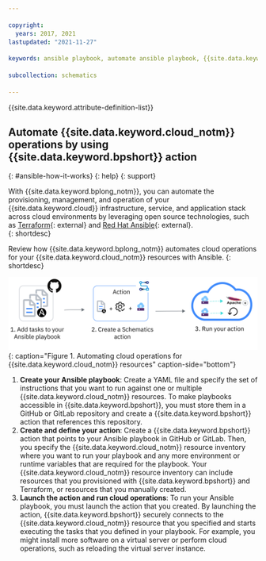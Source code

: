 ```yaml
---

copyright:
  years: 2017, 2021
lastupdated: "2021-11-27"

keywords: ansible playbook, automate ansible playbook, {{site.data.keyword.cloud_notm}}

subcollection: schematics

---
```


{{site.data.keyword.attribute-definition-list}}

## Automate {{site.data.keyword.cloud_notm}} operations by using {{site.data.keyword.bpshort}} action
{: #ansible-how-it-works}
{: help}
{: support}


With {{site.data.keyword.bplong_notm}}, you can automate the provisioning, management, and operation of your {{site.data.keyword.cloud}} infrastructure, service, and application stack across cloud environments by leveraging open source technologies, such as [Terraform](https://www.terraform.io/){: external} and [Red Hat Ansible](https://www.ansible.com/){: external}.  
{: shortdesc}

Review how {{site.data.keyword.bplong_notm}} automates cloud operations for your {{site.data.keyword.cloud_notm}} resources with Ansible. 
{: shortdesc}

![Automating cloud operations for {{site.data.keyword.cloud_notm}} resources](images/ansible_flow.png){: caption="Figure 1. Automating cloud operations for {{site.data.keyword.cloud_notm}} resources" caption-side="bottom"}

1. **Create your Ansible playbook**: Create a YAML file and specify the set of instructions that you want to run against one or multiple {{site.data.keyword.cloud_notm}} resources. To make playbooks accessible in {{site.data.keyword.bpshort}}, you must store them in a GitHub or GitLab repository and create a {{site.data.keyword.bpshort}} action that references this repository. 
2. **Create and define your action**: Create a {{site.data.keyword.bpshort}} action that points to your Ansible playbook in GitHub or GitLab. Then, you specify the {{site.data.keyword.cloud_notm}} resource inventory where you want to run your playbook and any more environment or runtime variables that are required for the playbook. Your {{site.data.keyword.cloud_notm}} resource inventory can include resources that you provisioned with {{site.data.keyword.bpshort}} and Terraform, or resources that you manually created. 
3. **Launch the action and run cloud operations**: To run your Ansible playbook, you must launch the action that you created. By launching the action, {{site.data.keyword.bpshort}} securely connects to the {{site.data.keyword.cloud_notm}} resource that you specified and starts executing the tasks that you defined in your playbook. For example, you might install more software on a virtual server or perform cloud operations, such as reloading the virtual server instance.
